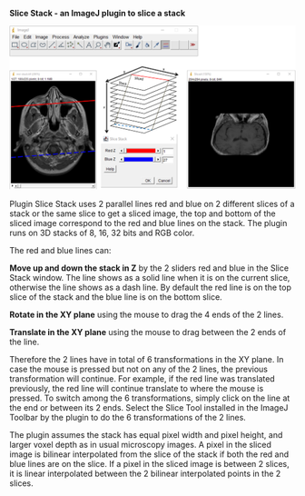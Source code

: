 **Slice Stack - an ImageJ plugin to slice a stack**

![](Slice-Stack.png)

Plugin Slice Stack uses 2 parallel lines red and blue on 2 different slices of a stack or the same slice to get a sliced image, the top and bottom of the sliced image correspond to the red and blue lines on the stack. The plugin runs on 3D stacks of 8, 16, 32 bits and RGB color.

The red and blue lines can:

**Move up and down the stack in Z** by the 2 sliders red and blue in the Slice Stack window. The line shows as a solid line when it is on the current slice, otherwise the line shows as a dash line. By default the red line is on the top slice of the stack and the blue line is on the bottom slice.

**Rotate in the XY plane** using the mouse to drag the 4 ends of the 2 lines.

**Translate in the XY plane** using the mouse to drag between the 2 ends of the line.

Therefore the 2 lines have in total of 6 transformations in the XY plane. In case the mouse is pressed but not on any of the 2 lines, the previous transformation will continue. For example, if the red line was translated previously, the red line will continue translate to where the mouse is pressed. To switch among the 6 transformations, simply click on the line at the end or between its 2 ends. Select the Slice Tool installed in the ImageJ Toolbar by the plugin to do the 6 transformations of the 2 lines.  

The plugin assumes the stack has equal pixel width and pixel height, and larger voxel depth as in usual microscopy images. A pixel in the sliced image is bilinear interpolated from the slice of the stack if both the red and blue lines are on the slice. If a pixel in the sliced image is between 2 slices, it is linear interpolated between the 2 bilinear interpolated points in the 2 slices.
